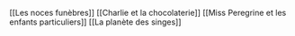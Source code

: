 [[Les noces funèbres]]
[[Charlie et la chocolaterie]]
[[Miss Peregrine et les enfants particuliers]]
[[La planète des singes]]
